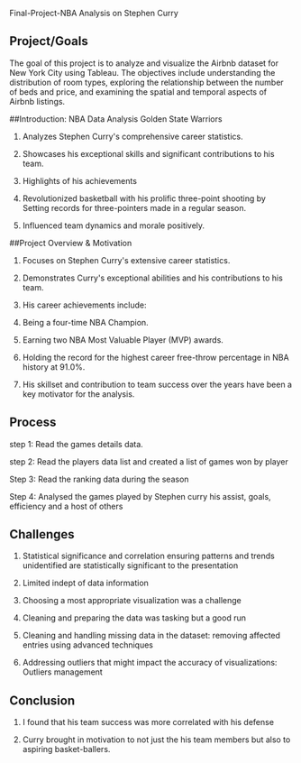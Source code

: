 Final-Project-NBA Analysis on Stephen Curry

## Project/Goals
The goal of this project is to analyze and visualize the Airbnb dataset for New York City using Tableau. The objectives include understanding the distribution of room types, exploring the relationship between the number of beds and price, and examining the spatial and temporal aspects of Airbnb listings.

##Introduction: NBA Data Analysis Golden State Warriors
1. Analyzes Stephen Curry's comprehensive career statistics.

2. Showcases his exceptional skills and significant contributions to his team.

3. Highlights of his achievements

4. Revolutionized basketball with his prolific three-point shooting by Setting records for three-pointers made in a regular season.

5. Influenced team dynamics and morale positively.


##Project Overview & Motivation
1. Focuses on Stephen Curry's extensive career statistics.

2. Demonstrates Curry's exceptional abilities and his contributions to his team.

3. His career achievements include:

4. Being a four-time NBA Champion.

5. Earning two NBA Most Valuable Player (MVP) awards.

6. Holding the record for the highest career free-throw percentage in NBA history at 91.0%.

7. His skillset and contribution to team success over the years have been a key motivator for the analysis.


## Process
step 1: Read the games details data.

step 2: Read the players data list and created a list of games won by player

Step 3: Read the ranking data during the season

Step 4: Analysed the games played by Stephen curry his assist, goals, efficiency and a host of others


## Challenges 

1. Statistical significance and correlation ensuring patterns and trends unidentified are statistically significant to the presentation

2. Limited indept of data information

3. Choosing a most appropriate visualization was a challenge

4. Cleaning and preparing the data was tasking but a good run

5. Cleaning and handling missing data in the dataset: removing affected entries using advanced techniques

6. Addressing outliers that might impact the accuracy of visualizations: Outliers management



## Conclusion
1. I found that his team success was more correlated with his defense

2. Curry brought in motivation to not just the his team members but also to aspiring basket-ballers.

